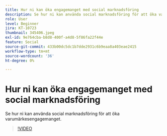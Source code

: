 ```yaml
---
title: Hur ni kan öka engagemanget med social marknadsföring
description: Se hur ni kan använda social marknadsföring för att öka varumärkesengagemanget.
role: User
level: Beginner
jira: KT-10723
thumbnail: 345406.jpeg
exl-id: 9e764cba-b8d8-400f-a4d8-5f86fa22f44e
feature: Social
source-git-commit: 433b00dc5dc1b7dde2931c6b9eaa8a403eae2415
workflow-type: tm+mt
source-wordcount: '36'
ht-degree: 0%

---
```


# Hur ni kan öka engagemanget med social marknadsföring

Se hur ni kan använda social marknadsföring för att öka varumärkesengagemanget.

>[!VIDEO](https://video.tv.adobe.com/v/345406/?quality=12&learn=on)

